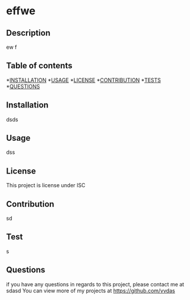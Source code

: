 # effwe	
  

 
  ## Description
ew	f

## Table of contents
*[INSTALLATION](#installation)
*[USAGE](#usage)
*[LICENSE](#license)
*[CONTRIBUTION](#contribution)
*[TESTS](#tests)
*[QUESTIONS](#questions)

## Installation
dsds

## Usage
dss

## License
This project is license under ISC

## Contribution
sd

## Test
s

## Questions
if you have any questions in regards to this project, please contact me at sdasd
You can view more of my projects at https://github.com/vvdas
